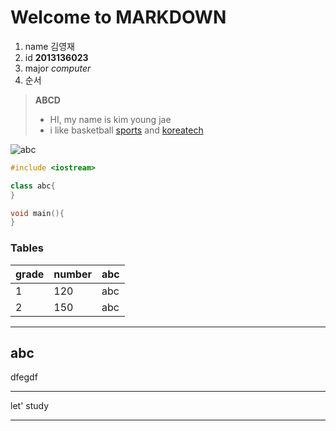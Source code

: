 Welcome to MARKDOWN
==================



1. name 김영재
2. id **2013136023**
4. major *computer*
3. 순서


> **ABCD**
> - HI, my name is kim young jae
> - i like basketball [sports][1] and [koreatech](http://dasan.koreatech.ac.kr/index.ax?sso=ok)

[1]: http://sports.news.naver.com/main/index.nhn

![abc](http://imgnews.naver.net/image/014/2015/09/23/201509231451593411_l_99_20150923145405.jpg?type=w540)


```C++
#include <iostream>

class abc{ 
}

void main(){
}
```
### Tables
grade    | number  | abc
-------- | --------| ------
1        | 120     |  abc
2        | 150     |  abc

----
abc
-------
dfegdf
*******
let' study
_______
